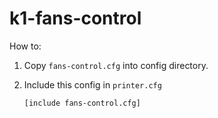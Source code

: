 # k1-fans-control

How to:

1. Copy `fans-control.cfg` into config directory.
2. Include this config in `printer.cfg`

    ```
    [include fans-control.cfg]
    ```
